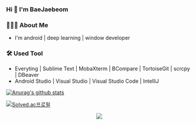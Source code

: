 ### Hi 👋 I'm BaeJaebeom

<h3> 👨🏻‍💻 About Me </h3>

- I'm android | deep learning | window developer

<h3>🛠 Used Tool</h3>

- Everyting | Sublime Text | MobaXterm | BCompare | TortoiseGit | scrcpy | DBeaver 
- Android Studio | Visual Studio | Visual Studio Code | IntelliJ

<!--
- 💻 &nbsp; Python | Dart | Java | C++  
- 🌐 &nbsp; Android | flutter | HTML | CSS | JavaScript | Bootstrap 
- 🛢 &nbsp; MySQL | Firebase | Xampp
- 🔧 &nbsp; Android Studio | PyCharm | Visual Studio code | Eclipse | Git
- 🖥 &nbsp; Adobe Xd | Illustrator | Photoshop | OpenShot
-->

[![Anurag's github stats](https://github-readme-stats.vercel.app/api?username=BaeJaebeom)](https://github.com/anuraghazra/github-readme-stats)

[![Solved.ac프로필](http://mazassumnida.wtf/api/v2/generate_badge?boj=recrime0330)](https://solved.ac/recrime0330)

<p align="center">
<a href="https://hits.seeyoufarm.com"><img src="https://hits.seeyoufarm.com/api/count/incr/badge.svg?url=https%3A%2F%2Fgithub.com%2FBaeJaebeom&count_bg=%23000000&title_bg=%23DB1D1D&icon=&icon_color=%23E7E7E7&title=hits&edge_flat=false"/></a>
</p>
